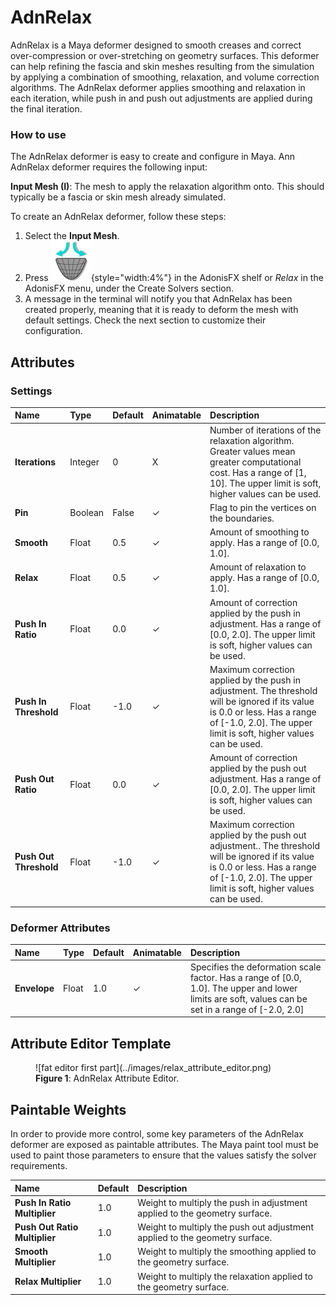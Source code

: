 # AdnRelax

AdnRelax is a Maya deformer designed to smooth creases and correct over-compression or over-stretching on geometry surfaces. This deformer can help refining the fascia and skin meshes resulting from the simulation by applying a combination of smoothing, relaxation, and volume correction algorithms. The AdnRelax deformer applies smoothing and relaxation in each iteration, while push in and push out adjustments are applied during the final iteration.

### How to use

The AdnRelax deformer is easy to create and configure in Maya. Ann AdnRelax deformer requires the following input:

**Input Mesh (I)**: The mesh to apply the relaxation algorithm onto. This should typically be a fascia or skin mesh already simulated.

To create an AdnRelax deformer, follow these steps:

1. Select the **Input Mesh**.
2. Press ![Relax button](../images/adn_relax.png){style="width:4%"} in the AdonisFX shelf or *Relax* in the AdonisFX menu, under the Create Solvers section.
3. A message in the terminal will notify you that AdnRelax has been created properly, meaning that it is ready to deform the mesh with default settings. Check the next section to customize their configuration.

## Attributes

### Settings
| Name | Type | Default | Animatable | Description |
| :--- | :--- | :------ | :--------- | :---------- |
| **Iterations**         | Integer | 0      | X | Number of iterations of the relaxation algorithm. Greater values mean greater computational cost. Has a range of \[1, 10\]. The upper limit is soft, higher values can be used. |
| **Pin**                | Boolean | False  | ✓ | Flag to pin the vertices on the boundaries. |
| **Smooth**             | Float   | 0.5    | ✓ | Amount of smoothing to apply. Has a range of \[0.0, 1.0\]. |
| **Relax**              | Float   | 0.5    | ✓ | Amount of relaxation to apply. Has a range of \[0.0, 1.0\]. |
| **Push In Ratio**      | Float   | 0.0    | ✓ | Amount of correction applied by the push in adjustment. Has a range of \[0.0, 2.0\]. The upper limit is soft, higher values can be used. |
| **Push In Threshold**  | Float   | -1.0   | ✓ | Maximum correction applied by the push in adjustment. The threshold will be ignored if its value is 0.0 or less. Has a range of \[-1.0, 2.0\]. The upper limit is soft, higher values can be used. |
| **Push Out Ratio**     | Float   | 0.0    | ✓ | Amount of correction applied by the push out adjustment. Has a range of \[0.0, 2.0\]. The upper limit is soft, higher values can be used. |
| **Push Out Threshold** | Float   | -1.0   | ✓ | Maximum correction applied by the push out adjustment.. The threshold will be ignored if its value is 0.0 or less. Has a range of \[-1.0, 2.0\]. The upper limit is soft, higher values can be used. |

### Deformer Attributes
| Name | Type | Default | Animatable | Description |
| :--- | :--- | :------ | :--------- | :---------- |
| **Envelope** | Float | 1.0 | ✓ | Specifies the deformation scale factor. Has a range of \[0.0, 1.0\]. The upper and lower limits are soft, values can be set in a range of \[-2.0, 2.0\]|

## Attribute Editor Template

<figure markdown>
  ![fat editor first part](../images/relax_attribute_editor.png)
  <figcaption><b>Figure 1</b>: AdnRelax Attribute Editor.</figcaption>
</figure>

## Paintable Weights

In order to provide more control, some key parameters of the AdnRelax deformer are exposed as paintable attributes. The Maya paint tool must be used to paint those parameters to ensure that the values satisfy the solver requirements.

| Name | Default | Description |
| :--- | :------ | :---------- |
| **Push In Ratio Multiplier**  | 1.0 | Weight to multiply the push in adjustment applied to the geometry surface. |
| **Push Out Ratio Multiplier** | 1.0 | Weight to multiply the push out adjustment applied to the geometry surface. |
| **Smooth Multiplier**         | 1.0 | Weight to multiply the smoothing applied to the geometry surface. |
| **Relax Multiplier**          | 1.0 | Weight to multiply the relaxation applied to the geometry surface.  |
